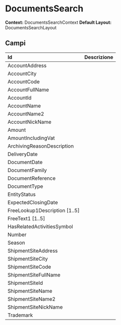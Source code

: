 # DocumentsSearch

**Context:** DocumentsSearchContext
**Default Layout:** DocumentsSearchLayout



## Campi

| Id | Descrizione | 
| :--- | :--- | 
| AccountAddress |  | 
| AccountCity |  | 
| AccountCode |  | 
| AccountFullName |  | 
| AccountId |  | 
| AccountName |  | 
| AccountName2 |  | 
| AccountNickName |  | 
| Amount |  | 
| AmountIncludingVat |  | 
| ArchivingReasonDescription |  | 
| DeliveryDate |  | 
| DocumentDate |  | 
| DocumentFamily |  | 
| DocumentReference |  | 
| DocumentType |  | 
| EntityStatus |  | 
| ExpectedClosingDate |  | 
| FreeLookup1Description [1..5] |  | 
| FreeText1 [1..5] |  | 
| HasRelatedActivitiesSymbol |  | 
| Number |  | 
| Season |  | 
| ShipmentSiteAddress |  | 
| ShipmentSiteCity |  | 
| ShipmentSiteCode |  | 
| ShipmentSiteFullName |  | 
| ShipmentSiteId |  | 
| ShipmentSiteName |  | 
| ShipmentSiteName2 |  | 
| ShipmentSiteNickName |  | 
| Trademark |  | 

